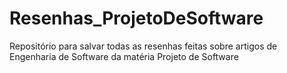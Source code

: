 # Resenhas_ProjetoDeSoftware
Repositório para salvar todas as resenhas feitas sobre artigos de Engenharia de Software da matéria Projeto de Software
